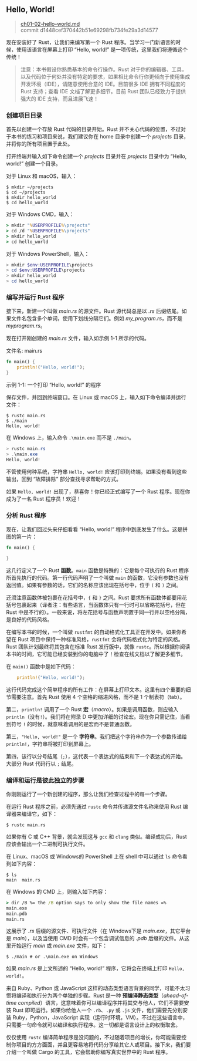 ## Hello, World!

> [ch01-02-hello-world.md](https://github.com/rust-lang/book/blob/master/second-edition/src/ch01-02-hello-world.md)
> <br>
> commit d1448cef370442b51e69298fb734fe29a3d14577

现在安装好了 Rust，让我们来编写第一个 Rust 程序。当学习一门新语言的时候，使用该语言在屏幕上打印 “Hello, world!” 是一项传统，这里我们将遵循这个传统！

> 注意：本书假设你熟悉基本的命令行操作。Rust 对于你的编辑器、工具，以及代码位于何处并没有特定的要求，如果相比命令行你更倾向于使用集成开发环境（IDE），请随意使用合意的 IDE。目前很多 IDE 拥有不同程度的 Rust 支持；查看 IDE 文档了解更多细节。目前 Rust 团队已经致力于提供强大的 IDE 支持，而且进展飞速！

### 创建项目目录

首先以创建一个存放 Rust 代码的目录开始。Rust 并不关心代码的位置，不过对于本书的练习和项目来说，我们建议你在 home 目录中创建一个 *projects* 目录，并将你的所有项目置于此处。

打开终端并输入如下命令创建一个 *projects* 目录并在 *projects* 目录中为 “Hello, world!” 创建一个目录。

对于 Linux 和 macOS，输入：

```text
$ mkdir ~/projects
$ cd ~/projects
$ mkdir hello_world
$ cd hello_world
```

对于 Windows CMD，输入：

```cmd
> mkdir "%USERPROFILE%\projects"
> cd /d "%USERPROFILE%\projects"
> mkdir hello_world
> cd hello_world
```

对于 Windows PowerShell，输入：

```powershell
> mkdir $env:USERPROFILE\projects
> cd $env:USERPROFILE\projects
> mkdir hello_world
> cd hello_world
```

### 编写并运行 Rust 程序

接下来，新建一个叫做 *main.rs* 的源文件。Rust 源代码总是以 *.rs* 后缀结尾。如果文件名包含多个单词，使用下划线分隔它们。例如 *my_program.rs*，而不是 *myprogram.rs*。

现在打开刚创建的 *main.rs* 文件，输入如示例 1-1 所示的代码。

<span class="filename">文件名: main.rs</span>

```rust
fn main() {
    println!("Hello, world!");
}
```

<span class="caption">示例 1-1: 一个打印 “Hello, world!” 的程序</span>

保存文件，并回到终端窗口。在 Linux 或 macOS 上，输入如下命令编译并运行文件：

```text
$ rustc main.rs
$ ./main
Hello, world!
```

在 Windows 上，输入命令 `.\main.exe` 而不是 `./main`。

```powershell
> rustc main.rs
> .\main.exe
Hello, world!
```

不管使用何种系统，字符串 `Hello, world!` 应该打印到终端。如果没有看到这些输出，回到 “故障排除” 部分查找寻求帮助的方式。

如果 `Hello, world!` 出现了，恭喜你！你已经正式编写了一个 Rust 程序。现在你成为了一名 Rust 程序员！欢迎！

### 分析 Rust 程序

现在，让我们回过头来仔细看看 “Hello, world!” 程序中到底发生了什么。这是拼图的第一片：

```rust
fn main() {

}
```

这几行定义了一个 Rust **函数**。`main` 函数是特殊的：它是每个可执行的 Rust 程序所首先执行的代码。第一行代码声明了一个叫做 `main` 的函数，它没有参数也没有返回值。如果有参数的话，它们的名称应该出现在括号中，位于 `(` 和 `)` 之间。

还须注意函数体被包裹在花括号中，`{` 和 `}` 之间。Rust 要求所有函数体都要用花括号包裹起来（译者注：有些语言，当函数体只有一行时可以省略花括号，但在 Rust 中是不行的）。一般来说，将左花括号与函数声明置于同一行并以空格分隔，是良好的代码风格。

在编写本书的时候，一个叫做 `rustfmt` 的自动格式化工具正在开发中。如果你希望在 Rust 项目中保持一种标准风格，`rustfmt` 会将代码格式化为特定的风格。Rust 团队计划最终将其包含在标准 Rust 发行版中，就像 `rustc`。所以根据你阅读本书的时间，它可能已经安装到你的电脑中了！检查在线文档以了解更多细节。

在 `main()` 函数中是如下代码：

```rust
    println!("Hello, world!");
```

这行代码完成这个简单程序的所有工作：在屏幕上打印文本。这里有四个重要的细节需要注意。首先 Rust 使用 4 个空格的缩进风格，而不是 1 个制表符（tab）。

第二，`println!` 调用了一个 Rust **宏**（*macro*）。如果是调用函数，则应输入 `println`（没有`!`）。我们将在附录 D 中更加详细的讨论宏。现在你只需记住，当看到符号 `!` 的时候，就意味着调用的是宏而不是普通函数。

第三，`"Hello, world!"` 是一个 **字符串**。我们把这个字符串作为一个参数传递给 `println!`，字符串将被打印到屏幕上。

第四，该行以分号结尾（`;`），这代表一个表达式的结束和下一个表达式的开始。大部分 Rust 代码行以 `;` 结尾。

### 编译和运行是彼此独立的步骤

你刚刚运行了一个新创建的程序，那么让我们检查过程中的每一个步骤。

在运行 Rust 程序之前，必须先通过 `rustc` 命令并传递源文件名称来使用 Rust 编译器来编译它，如下：

```text
$ rustc main.rs
```

如果你有 C 或 C++ 背景，就会发现这与 `gcc` 和 `clang` 类似。编译成功后，Rust 应该会输出一个二进制可执行文件。

在 Linux、macOS 或 Windows的 PowerShell 上在 shell 中可以通过 `ls` 命令看到如下内容：

```text
$ ls
main  main.rs
```

在 Windows 的 CMD 上，则输入如下内容：

```cmd
> dir /B %= the /B option says to only show the file names =%
main.exe
main.pdb
main.rs
```

这展示了 *.rs* 后缀的源文件、可执行文件（在 Windows下是 *main.exe*，其它平台是 *main*），以及当使用 CMD 时会有一个包含调试信息的 *.pdb* 后缀的文件。从这里开始运行 *main* 或 *main.exe* 文件，如下：

```text
$ ./main # or .\main.exe on Windows
```

如果 *main.rs* 是上文所述的 “Hello, world!” 程序，它将会在终端上打印 `Hello, world!`。

来自 Ruby、Python 或 JavaScript 这样的动态类型语言背景的同学，可能不太习惯将编译和执行分为两个单独的步骤。Rust 是一种 **预编译静态类型**（*ahead-of-time compiled*）语言，这意味着你可以编译程序并将其交与他人，它们不需要安装 Rust 即可运行。如果你给他人一个 `.rb`、`.py` 或 `.js` 文件，他们需要先分别安装 Ruby，Python，JavaScript 实现（运行时环境，VM）。不过在这些语言中，只需要一句命令就可以编译和执行程序。这一切都是语言设计上的权衡取舍。

仅仅使用 `rustc` 编译简单程序是没问题的，不过随着项目的增长，你可能需要控制你项目的方方面面，并且更容易地将代码分享给其它人或项目。接下来，我们要介绍一个叫做 Cargo 的工具，它会帮助你编写真实世界中的 Rust 程序。
